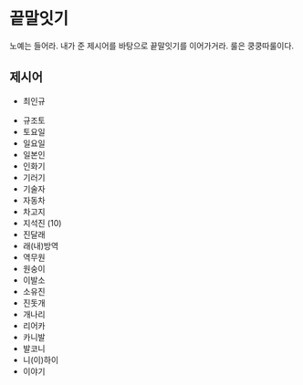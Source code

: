 # 끝말잇기

노예는 들어라. 내가 준 제시어를 바탕으로 끝말잇기를 이어가거라. 룰은 쿵쿵따룰이다.



## 제시어

+ 최인규

* 규조토
* 토요일
* 일요일
* 일본인
* 인화기
* 기러기
* 기술자
* 자동차
* 차고지
* 지석진 (10)
* 진달래
* 래(내)방역
* 역무원
* 원숭이
* 이발소
* 소유진
* 진돗개
* 개나리
* 리어카
* 카니발
* 발코니
* 니(이)하이
* 이야기